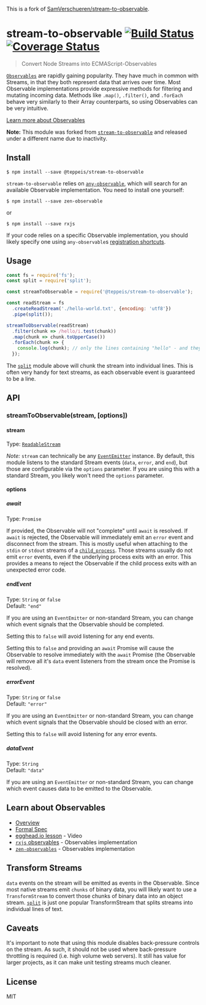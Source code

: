 This is a fork of [SamVerschueren/stream-to-observable](https://github.com/SamVerschueren/stream-to-observable).

# stream-to-observable [![Build Status](https://travis-ci.org/teppeis/stream-to-observable.svg?branch=master)](https://travis-ci.org/teppeis/stream-to-observable) [![Coverage Status](https://coveralls.io/repos/github/teppeis/stream-to-observable/badge.svg?branch=master)](https://coveralls.io/github/teppeis/stream-to-observable?branch=master)

> Convert Node Streams into ECMAScript-Observables

[`Observables`](https://github.com/zenparsing/es-observable) are rapidly gaining popularity. They have much in common with Streams, in that they both represent data that arrives over time. Most Observable implementations provide expressive methods for filtering and mutating incoming data. Methods like `.map()`, `.filter()`, and `.forEach` behave very similarly to their Array counterparts, so using Observables can be very intuitive.

[Learn more about Observables](#learn-about-observables)

**Note:** This module was forked from [`stream-to-observable`](https://github.com/jamestalmage/stream-to-observable) and released under a different name due to inactivity.

## Install

```
$ npm install --save @teppeis/stream-to-observable
```

`stream-to-observable` relies on [`any-observable`](https://github.com/sindresorhus/any-observable), which will search for an available Observable implementation. You need to install one yourself:

  ```
  $ npm install --save zen-observable
  ```

  or

  ```
  $ npm install --save rxjs
  ```

If your code relies on a specific Observable implementation, you should likely specify one using `any-observable`s [registration shortcuts](https://github.com/sindresorhus/any-observable#registration-shortcuts).

## Usage

```js
const fs = require('fs');
const split = require('split');

const streamToObservable = require('@teppeis/stream-to-observable');

const readStream = fs
  .createReadStream('./hello-world.txt', {encoding: 'utf8'})
  .pipe(split());

streamToObservable(readStream)
  .filter(chunk => /hello/i.test(chunk))
  .map(chunk => chunk.toUpperCase())
  .forEach(chunk => {
    console.log(chunk); // only the lines containing "hello" - and they will be capitalized
  });
```

The [`split`](https://github.com/dominictarr/split) module above will chunk the stream into individual lines. This is often very handy for text streams, as each observable event is guaranteed to be a line.

## API

### streamToObservable(stream, [options])

#### stream

Type: [`ReadableStream`](https://nodejs.org/api/stream.html#stream_class_stream_readable)

*Note:*
`stream` can technically be any [`EventEmitter`](https://nodejs.org/api/events.html#events_class_eventemitter) instance. By default, this module listens to the standard Stream events (`data`, `error`, and `end`), but those are configurable via the `options` parameter. If you are using this with a standard Stream, you likely won't need the `options` parameter.

#### options

##### await

Type: `Promise`

If provided, the Observable will not "complete" until `await` is resolved. If `await` is rejected, the Observable will immediately emit an `error` event and disconnect from the stream. This is mostly useful when attaching to the `stdin` or `stdout` streams of a  [`child_process`](https://nodejs.org/api/child_process.html#child_process_child_stdio). Those streams usually do not emit `error` events, even if the underlying process exits with an error. This provides a means to reject the Observable if the child process exits with an unexpected error code.

##### endEvent

Type: `String` or `false` <br>
Default: `"end"`

If you are using an `EventEmitter` or non-standard Stream, you can change which event signals that the Observable should be completed.

Setting this to `false` will avoid listening for any end events.

Setting this to `false` and providing an `await` Promise will cause the Observable to resolve immediately with the `await` Promise (the Observable will remove all it's `data` event listeners from the stream once the Promise is resolved).

##### errorEvent

Type: `String` or `false` <br>
Default: `"error"`

If you are using an `EventEmitter` or non-standard Stream, you can change which event signals that the Observable should be closed with an error.

Setting this to `false` will avoid listening for any error events.

##### dataEvent

Type: `String`<br>
Default: `"data"`

If you are using an `EventEmitter` or non-standard Stream, you can change which event causes data to be emitted to the Observable.

## Learn about Observables

 - [Overview](https://github.com/zenparsing/es-observable)
 - [Formal Spec](https://github.com/tc39/proposal-observable/)
 - [egghead.io lesson](https://egghead.io/lessons/javascript-introducing-the-observable) - Video
 - [`rxjs` observables](http://reactivex.io/rxjs/class/es6/Observable.js~Observable.html) - Observables implementation
 - [`zen-observables`](https://github.com/zenparsing/zen-observable) - Observables implementation

## Transform Streams

`data` events on the stream will be emitted as events in the Observable. Since most native streams emit `chunks` of binary data, you will likely want to use a `TransformStream` to convert those chunks of binary data into an object stream. [`split`](https://github.com/dominictarr/split) is just one popular TransformStream that splits streams into individual lines of text.

## Caveats

It's important to note that using this module disables back-pressure controls on the stream. As such, it should not be used where back-pressure throttling is required (i.e. high volume web servers). It still has value for larger projects, as it can make unit testing streams much cleaner.

## License

MIT
